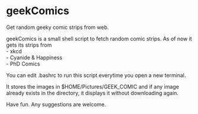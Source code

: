 geekComics
==========

Get random geeky comic strips from web.

geekComics is a small shell script to fetch random comic strips. As of now it gets its strips from
  <br>- xkcd
  <br>- Cyanide & Happiness
  <br>- PhD Comics
  
You can edit .bashrc to run this script everytime you open a new terminal.

It stores the images in $HOME/Pictures/GEEK_COMIC and if any image already exists in the directory, it displays it without downloading again.

Have fun. Any suggestions are welcome.
